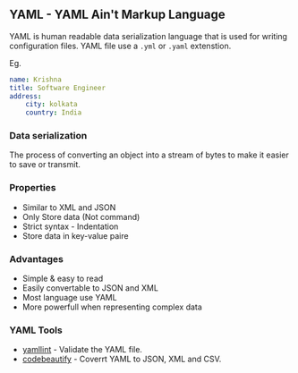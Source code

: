 ## YAML - YAML Ain't Markup Language
YAML is human readable data serialization language that is used for writing configuration files. YAML file use a `.yml` or `.yaml` extenstion.

Eg.
```yaml
name: Krishna
title: Software Engineer
address:
    city: kolkata
    country: India
```

### Data serialization
The process of converting an object into a stream of bytes to make it easier to save or transmit.

### Properties
- Similar to XML and JSON
- Only Store data (Not command)
- Strict syntax - Indentation
- Store data in key-value paire

### Advantages
- Simple & easy to read
- Easily convertable to JSON and XML
- Most language use YAML
- More powerfull when representing complex data

### YAML Tools
- [yamllint](https://www.yamllint.com/) - Validate the YAML file.
- [codebeautify](https://codebeautify.org/yaml-to-json-xml-csv) - Coverrt YAML to JSON, XML and CSV.